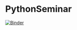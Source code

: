# PythonSeminar

[![Binder](https://mybinder.org/badge.svg)](https://mybinder.org/v2/gh/janDigeser/PythonSeminar/master)
